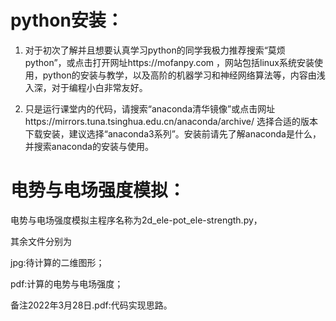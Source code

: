 # python安装：

1. 对于初次了解并且想要认真学习python的同学我极力推荐搜索“莫烦python”，或点击打开网址https://mofanpy.com ，网站包括linux系统安装使用，python的安装与教学，以及高阶的机器学习和神经网络算法等，内容由浅入深，对于编程小白非常友好。

2. 只是运行课堂内的代码，请搜索“anaconda清华镜像”或点击网址https://mirrors.tuna.tsinghua.edu.cn/anaconda/archive/ 选择合适的版本下载安装，建议选择“anaconda3系列”。安装前请先了解anaconda是什么，并搜索anaconda的安装与使用。

# 电势与电场强度模拟：
电势与电场强度模拟主程序名称为2d_ele-pot_ele-strength.py，

其余文件分别为

jpg:待计算的二维图形；

pdf:计算的电势与电场强度；

备注2022年3月28日.pdf:代码实现思路。



